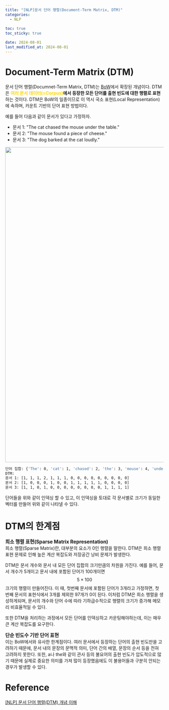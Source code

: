 ```yaml
---
title: "[NLP]문서 단어 행렬(Document-Term Matrix, DTM)"
categories: 
  - NLP
  
toc: true
toc_sticky: true

date: 2024-08-01
last_modified_at: 2024-08-01
---
```


# Document-Term Matrix (DTM)

문서 단어 행렬(Documnet-Term Matrix, DTM)는 [BoW](https://meaningful96.github.io/nlp/BoW/)에서 확장된 개념이다. DTM은 **<span style="color:gold">여러 문서 데이터(=Corpus)</span>에서 등장한 모든 단어를 출현 빈도에 대한 행렬로 표현**하는 것이다. DTM은 BoW의 일종이므로 이 역시 국소 표현(Local Representation)에 속하며, 카운트 기반의 단어 표현 방법이다.

예를 들어 다음과 같이 문서가 있다고 가정하자.
- 문서 1: "The cat chased the mouse under the table."
- 문서 2: "The mouse found a piece of cheese."
- 문서 3: "The dog barked at the cat loudly."

<p align="center">
<img width="1000" alt="1" src="https://github.com/user-attachments/assets/2b41bdcf-4cd1-4d7b-bb2b-57699f10fd0b">
</p>

```bash
단어 집합: {'The': 0, 'cat': 1, 'chased': 2, 'the': 3, 'mouse': 4, 'under': 5, 'table': 6, 'found': 7, 'a': 8, 'piece': 9, 'of': 10, 'cheese': 11, 'dog': 12, 'barked': 13, 'at': 14, 'loudly': 15}
DTM:
문서 1: [1, 1, 1, 2, 1, 1, 1, 0, 0, 0, 0, 0, 0, 0, 0, 0]
문서 2: [1, 0, 0, 0, 1, 0, 0, 1, 1, 1, 1, 1, 0, 0, 0, 0]
문서 3: [1, 1, 0, 1, 0, 0, 0, 0, 0, 0, 0, 0, 1, 1, 1, 1]
```
단어들을 위와 같이 인덱싱 할 수 있고, 이 인덱싱을 토대로 각 문서별로 크기가 동일한 벡터를 만들어 위와 같이 나타낼 수 있다. 

# DTM의 한계점
<span style="font-size:110%">**희소 행렬 표현(Sparse Matrix Representation)**</span>  
희소 행렬(Sparse Matrix)란, 대부분의 요소가 0인 행렬을 말한다. DTM은 희소 행렬 표현 문제로 인해 높은 계산 복잡도와 저장공간 낭비 문제가 발생한다.

DTM은 문서 개수와 문서 내 모든 단어 집합의 크기만큼의 차원을 가진다. 예를 들어, 문서 개수가 5개이고 문서 내에 포함된 단어가 100개이면 $$5 \times 100$$ 크기의 행렬이 만들어진다. 이 때, 첫번째 문서에 포함된 단어가 3개라고 가정하면, 첫 번째 문서의 표현식에서 3개를 제외한 97개가 0이 된다. 이처럼 DTM은 희소 행렬을 생성하게되며, 문서의 개수와 단어 수에 따라 기하급수적으로 행렬의 크기가 증가해 메모리 비효율적일 수 있다.

또한 DTM을 처리하는 과정에서 모든 단어를 인덱싱하고 카운팅해야하는데, 이는 매우 큰 계산 복잡도를 요구한다. 

<span style="font-size:110%">**단순 빈도수 기반 단어 표현**</span>  
이는 BoW에서와 유사한 한계점이다. 여러 문서에서 등장하는 단어의 출현 빈도만을 고려하기 때문에, 문서 내의 문장의 문맥적 의미, 단어 간의 배열, 문장의 순서 등을 전혀 고려하지 못한다. 또한, a나 the와 같이 관사 등의 불요어의 출현 빈도가 압도적으로 많기 때문에 실제로 중요한 의미를 가져 많이 등장했음에도 이 불용어들과 구분히 안되는 경우가 발생할 수 있다.


# Reference
[\[NLP\] 문서 단어 행렬(DTM) 개념 이해](https://heytech.tistory.com/335)
